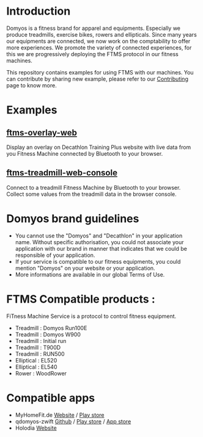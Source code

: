 # Introduction
Domyos is a fitness brand for apparel and equipments.
Especially we produce treadmills, exercise bikes, rowers and ellipticals.
Since many years our equipments are connected, we now work on the comptability to offer more experiences.
We promote the variety of connected experiences, for this we are progressively deploying the FTMS protocol in our fitness machines.

This repository contains examples for using FTMS with our machines.
You can contribute by sharing new example, please refer to our [Contributing](contributing.md) page to know more.

# Examples

## [ftms-overlay-web](ftms-overlay-web/)

Display an overlay on Decathlon Training Plus website with live data from you Fitness Machine connected by Bluetooth to your browser.

## [ftms-treadmill-web-console](ftms-treadmill-web-console/)

Connect to a treadmill Fitness Machine by Bluetooth to your browser. Collect some values from the treadmill data in the browser console.


# Domyos brand guidelines
* You cannot use the "Domyos" and "Decathlon" in your application name. Without specific authorisation, you could not associate your application with our brand in manner that indicates that we could be responsible of your application.
* If your service is compatible to our fitness equipments, you could mention "Domyos" on your website or your application.
* More informations are available in our global Terms of Use.


# FTMS Compatible products :
FiTness Machine Service is a protocol to control fitness equipment.

* Treadmill : Domyos Run100E
* Treadmill : Domyos W900
* Treadmill : Initial run
* Treadmill : T900D
* Treadmill : RUN500
* Elliptical : EL520
* Elliptical : EL540
* Rower : WoodRower


# Compatible apps
* MyHomeFit.de [Website](https://myhomefit.de/) / [Play store](https://play.google.com/store/apps/details?id=com.earthjumper.myhomefit)
* qdomyos-zwift 
[Github](https://github.com/cagnulein/qdomyos-zwift) / 
[Play store](https://play.google.com/store/apps/details?id=org.cagnulen.qdomyoszwift&hl=en&gl=US) / 
[App store](https://apps.apple.com/us/app/qz-qdomyos-zwift/id1543684531)
* Holodia [Website](https://www.holodia.com/)
